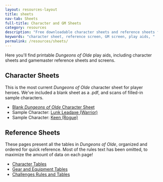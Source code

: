 ```yaml
---
layout: resources-layout
title: sheets
nav-tab: Sheets
full-title: Character and GM Sheets
category: resources
description: "Free downloadable character sheets and reference sheets for "
keywords: "character sheet, reference screen, GM screen, play aids, "
permalink: /resources/sheets/
---
```


<p>Here you'll find printable <em>Dungeons of Olde</em> play aids, including character sheets and gamemaster reference sheets and screens.</p>

<h2>Character Sheets</h2>
<p>This is the most current <em>Dungeons of Olde</em> character sheet for player heroes. We've included a blank sheet as a .pdf, and scans of filled-in sample characters.</p>

<ul>
  <li><a href="{{site.baseurl}}/resources/doo-char-sheet-v01.pdf" target="_blank">Blank <em>Dungeons of Olde</em> Character Sheet</a></li>
  <li>Sample Character: <a href="{{site.baseurl}}/resources/doo-char-warrior.jpg" target="_blank">Lunk Leadaxe (Warrior)</a></li>
  <li>Sample Character: <a href="{{site.baseurl}}/resources/doo-char-rogue.jpg" target="_blank">Keen (Rogue)</a></li>
</ul>

<h2>Reference Sheets</h2>
<p>These pages present all the tables in <em>Dungeons of Olde</em>, organized and ordered for quick reference. Most of the rules text has been omitted, to maximize the amount of data on each page!</p>

<ul>
  <li><a href="{{site.baseurl}}/sheets/characters">Character Tables</a></li>
  <li><a href="{{site.baseurl}}/sheets/gear">Gear and Equipment Tables</a></li>
  <li><a href="{{site.baseurl}}/sheets/challenges">Challenges Rules and Tables</a></li>
</ul>